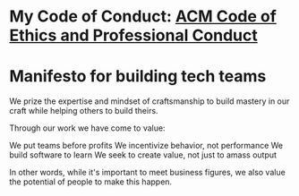 # My Code of Conduct: [ACM Code of Ethics and Professional Conduct](https://ethics.acm.org/)


# Manifesto for building tech teams

We prize the expertise and mindset of craftsmanship
to build mastery in our craft while helping others to build theirs.


Through our work we have come to value:

We put teams before profits
We incentivize behavior, not performance
We build software to learn
We seek to create value, not just to amass output


In other words, while it's important to meet business figures,
we also value the potential of people to make this happen.


<!--
**sekaiser/sekaiser** is a ✨ _special_ ✨ repository because its `README.md` (this file) appears on your GitHub profile.

Here are some ideas to get you started:

- 🔭 I’m currently working on ...
- 🌱 I’m currently learning ...
- 👯 I’m looking to collaborate on ...
- 🤔 I’m looking for help with ...
- 💬 Ask me about ...
- 📫 How to reach me: ...
- 😄 Pronouns: ...
- ⚡ Fun fact: ...
-->
